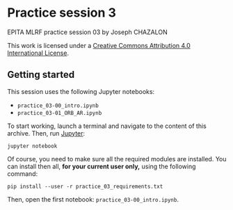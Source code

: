 # Practice session 3

EPITA MLRF practice session 03 by Joseph CHAZALON

This work is licensed under a [Creative Commons Attribution 4.0 International License](http://creativecommons.org/licenses/by/4.0/).


## Getting started
This session uses the following Jupyter notebooks:
- `practice_03-00_intro.ipynb`
- `practice_03-01_ORB_AR.ipynb`

To start working, launch a terminal and navigate to the content of this archive.
Then, run [Jupyter](https://jupyter.org/):
```shell
jupyter notebook
```

Of course, you need to make sure all the required modules are installed.
You can install then all, **for your current user only,** using the following command:
```shell
pip install --user -r practice_03_requirements.txt
```

Then, open the first notebook: `practice_03-00_intro.ipynb`.
